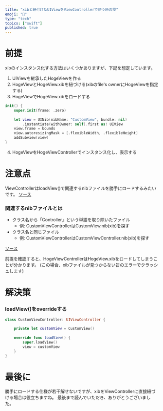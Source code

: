 ```yaml
---
title: "xibと紐付けたUIViewをViewControllerで使う時の罠"
emoji: "🐾"
type: "tech"
topics: ["swift"]
published: true
---
```


# 前提
xibのインスタンス化する方法はいくつかありますが、下記を想定しています。
1. UIViewを継承したHogeViewを作る
2. HogeViewとHogeView.xibを紐づける(xibのfile's ownerにHogeViewを指定する)
3. HogeViewでHogeView.xibをロードする
```swift
init() {
    super.init(frame: .zero)
    
    let view = UINib(nibName: "CustomView", bundle: nil)
        .instantiate(withOwner: self).first as! UIView
    view.frame = bounds
    view.autoresizingMask = [.flexibleWidth, .flexibleHeight]
    addSubview(view)
}
```
4. HogeViewをHogeViewControllerでインスタンス化し、表示する 

# 注意点
ViewControllerはloadView()で関連するnibファイルを勝手にロードするみたいです。
[ソース](https://developer.apple.com/documentation/uikit/uiviewcontroller/1621454-loadview)

### 関連するnibファイルとは
- クラス名から「Controller」という単語を取り除いたファイル
  - 例: CustomViewControllerはCustomView.nib(xib)を探す
- クラス名と同じファイル
  - 例: CustomViewControllerはCustomViewController.nib(xib)を探す

[ソース](https://developer.apple.com/documentation/uikit/uiviewcontroller/1621487-nibname)

前提を確認すると、HogeViewControllerはHogeView.xibをロードしてしまうことが分かります。
(この場合、xibファイルが見つからない旨のエラーでクラッシュします)

# 解決策
### loadView()をoverrideする
```swift
class CustomViewController: UIViewController {
    
    private let customView = CustomView()
    
    override func loadView() {
        super.loadView()
        view = customView
    }
}
```

# 最後に
勝手にロードする仕様が若干解せないですが、xibをViewControllerに直接紐づける場合は役立ちますね。
最後まで読んでいただき、ありがとうございました。